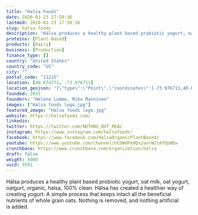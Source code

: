```yaml
---
title: "Halsa Foods"
date: 2020-01-23 17:50:36
lastmod: 2020-01-23 17:50:36
slug: halsa-foods
description: "Hälsa produces a healthy plant based probiotic yogurt, oat milk, oat yogurt, oatgurt, organic, halsa, 100% clean. Hälsa has created a healthier way of creating yogurt: A simple process that keeps intact all the beneficial nutrients of whole grain oats. Nothing is removed, and nothing artificial is added."
proteins: [Plant-Based]
products: [Dairy]
business: [Production]
finance_type: []
country: "United States"
country_code: "US"
city: ""
postal_code: "11215"
location: [40.674771, -73.976711]
location_geojson: "{\"type\":\"Point\",\"coordinates\":[-73.976711,40.674771]}"
founded: 2015
founders: "Helena Lumme, Mika Manninen"
images: ["Halsa foods logo.jpg"]
featured_image: "Halsa foods logo.jpg"
website: https://halsafoods.com/
linkedin: 
twitter: https://twitter.com/NOTHNG_BUT_REAL
instagram: https://www.instagram.com/halsafoods/
facebook: https://www.facebook.com/HalsaOrganicPlantBased/
youtube: https://www.youtube.com/channel/UCOWdFk0Qx2anrW2tAfOpWEw
crunchbase: https://www.crunchbase.com/organization/halsa
draft: false
weight: 5000
uuid: 5591
---
```

Hälsa produces a healthy plant based probiotic yogurt, oat milk, oat yogurt, oatgurt, organic, halsa, 100% clean. Hälsa has created a healthier way of creating yogurt: A simple process that keeps intact all the beneficial nutrients of whole grain oats. Nothing is removed, and nothing artificial is added.
